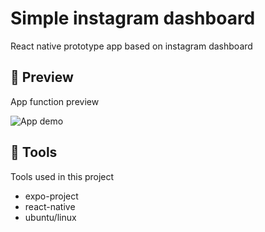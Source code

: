 # Simple instagram dashboard

React native prototype app based on instagram dashboard

## 📱 Preview

App function preview

![App demo](./assets/preview/insta-view.gif)

## 🔨 Tools

Tools used in this project

- expo-project
- react-native
- ubuntu/linux
